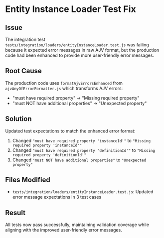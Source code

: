 # Entity Instance Loader Test Fix

## Issue

The integration test `tests/integration/loaders/entityInstanceLoader.test.js` was failing because it expected error messages in raw AJV format, but the production code had been enhanced to provide more user-friendly error messages.

## Root Cause

The production code uses `formatAjvErrorsEnhanced` from `ajvAnyOfErrorFormatter.js` which transforms AJV errors:

- "must have required property" → "Missing required property"
- "must NOT have additional properties" → "Unexpected property"

## Solution

Updated test expectations to match the enhanced error format:

1. Changed `"must have required property 'instanceId'"` to `"Missing required property 'instanceId'"`
2. Changed `"must have required property 'definitionId'"` to `"Missing required property 'definitionId'"`
3. Changed `"must NOT have additional properties"` to `"Unexpected property"`

## Files Modified

- `tests/integration/loaders/entityInstanceLoader.test.js`: Updated error message expectations in 3 test cases

## Result

All tests now pass successfully, maintaining validation coverage while aligning with the improved user-friendly error messages.
